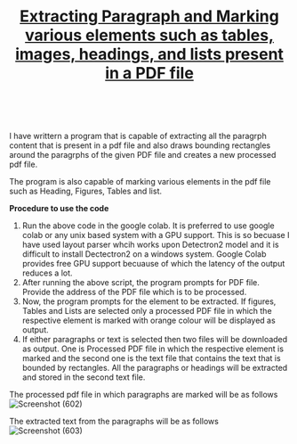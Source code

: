 # <center> <u>**Extracting Paragraph and Marking various elements such as tables, images, headings, and lists present in  a PDF file**</u> </center> <br/> <br/>

I have writtern a program that is capable of extracting all the paragrph content that is present in a pdf file and also draws bounding rectangles around the paragrphs of the given PDF file and creates a new processed pdf file.

The program is also capable of marking various elements in the pdf file such as Heading, Figures, Tables and list. 

**Procedure to use the code**
1. Run the above code in the google colab. It is preferred to use google colab or any unix based system with a GPU support. This is so becuase I have used layout parser whcih works upon Detectron2 model and it is difficult to install Dectectron2 on a windows system. Google Colab provides free GPU support becuause of which the latency of the output reduces a lot.
2. After running the above script, the program prompts for PDF file. Provide the address of the PDF file which is to be processed.
3. Now, the program prompts for the element to be extracted. If figures, Tables and Lists are selected only a processed PDF file in which the respective element is marked with orange colour will be displayed as output.
4. If either paragraphs or text is selected then two files will be downloaded as output. One is Processed PDF file in which the respective element is marked and the second one is the text file that contains the text that is bounded by rectangles. All the paragraphs or headings will be extracted and stored in the second text file.  

The processed pdf file in which paragraphs are marked will be as follows
![Screenshot (602)](https://user-images.githubusercontent.com/40739974/125208694-b2b18800-e2b1-11eb-9f1c-fd449fc13b59.png)

The extracted text from the paragraphs will be as follows
![Screenshot (603)](https://user-images.githubusercontent.com/40739974/125208711-ce1c9300-e2b1-11eb-8427-07448ddcce82.png)

